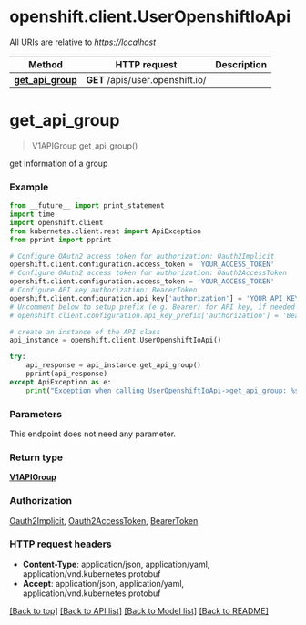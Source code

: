 # openshift.client.UserOpenshiftIoApi

All URIs are relative to *https://localhost*

Method | HTTP request | Description
------------- | ------------- | -------------
[**get_api_group**](UserOpenshiftIoApi.md#get_api_group) | **GET** /apis/user.openshift.io/ | 


# **get_api_group**
> V1APIGroup get_api_group()



get information of a group

### Example 
```python
from __future__ import print_statement
import time
import openshift.client
from kubernetes.client.rest import ApiException
from pprint import pprint

# Configure OAuth2 access token for authorization: Oauth2Implicit
openshift.client.configuration.access_token = 'YOUR_ACCESS_TOKEN'
# Configure OAuth2 access token for authorization: Oauth2AccessToken
openshift.client.configuration.access_token = 'YOUR_ACCESS_TOKEN'
# Configure API key authorization: BearerToken
openshift.client.configuration.api_key['authorization'] = 'YOUR_API_KEY'
# Uncomment below to setup prefix (e.g. Bearer) for API key, if needed
# openshift.client.configuration.api_key_prefix['authorization'] = 'Bearer'

# create an instance of the API class
api_instance = openshift.client.UserOpenshiftIoApi()

try: 
    api_response = api_instance.get_api_group()
    pprint(api_response)
except ApiException as e:
    print("Exception when calling UserOpenshiftIoApi->get_api_group: %s\n" % e)
```

### Parameters
This endpoint does not need any parameter.

### Return type

[**V1APIGroup**](V1APIGroup.md)

### Authorization

[Oauth2Implicit](../README.md#Oauth2Implicit), [Oauth2AccessToken](../README.md#Oauth2AccessToken), [BearerToken](../README.md#BearerToken)

### HTTP request headers

 - **Content-Type**: application/json, application/yaml, application/vnd.kubernetes.protobuf
 - **Accept**: application/json, application/yaml, application/vnd.kubernetes.protobuf

[[Back to top]](#) [[Back to API list]](../README.md#documentation-for-api-endpoints) [[Back to Model list]](../README.md#documentation-for-models) [[Back to README]](../README.md)

